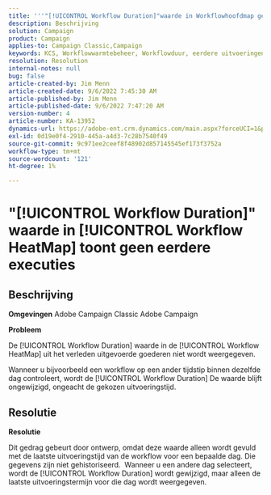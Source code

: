 ```yaml
---
title: '''"[!UICONTROL Workflow Duration]"waarde in Workflowhoofdmap geeft geen vorige uitvoeringen weer"'
description: Beschrijving
solution: Campaign
product: Campaign
applies-to: Campaign Classic,Campaign
keywords: KCS, Workflowwarmtebeheer, Workflowduur, eerdere uitvoeringen, Adobe Campaign
resolution: Resolution
internal-notes: null
bug: false
article-created-by: Jim Menn
article-created-date: 9/6/2022 7:45:30 AM
article-published-by: Jim Menn
article-published-date: 9/6/2022 7:47:20 AM
version-number: 4
article-number: KA-13952
dynamics-url: https://adobe-ent.crm.dynamics.com/main.aspx?forceUCI=1&pagetype=entityrecord&etn=knowledgearticle&id=026920e0-b72d-ed11-9db1-0022480866ad
exl-id: 0d19e0f4-2910-445a-a4d3-7c28b7540f49
source-git-commit: 9c971ee2ceef8f48902d857145545ef173f3752a
workflow-type: tm+mt
source-wordcount: '121'
ht-degree: 1%

---
```


# &quot;[!UICONTROL Workflow Duration]&quot; waarde in [!UICONTROL Workflow HeatMap] toont geen eerdere executies

## Beschrijving


<b>Omgevingen</b>
Adobe Campaign Classic Adobe Campaign

<b>Probleem</b>

De [!UICONTROL Workflow Duration] waarde in de [!UICONTROL Workflow HeatMap] uit het verleden uitgevoerde goederen niet wordt weergegeven.

Wanneer u bijvoorbeeld een workflow op een ander tijdstip binnen dezelfde dag controleert, wordt de [!UICONTROL Workflow Duration] De waarde blijft ongewijzigd, ongeacht de gekozen uitvoeringstijd.


## Resolutie


<b>Resolutie</b>

Dit gedrag gebeurt door ontwerp, omdat deze waarde alleen wordt gevuld met de laatste uitvoeringstijd van de workflow voor een bepaalde dag.
Die gegevens zijn niet gehistoriseerd. 
Wanneer u een andere dag selecteert, wordt de [!UICONTROL Workflow Duration] wordt gewijzigd, maar alleen de laatste uitvoeringstermijn voor die dag wordt weergegeven.
